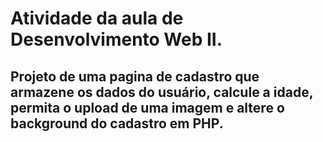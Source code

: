 # Atividade da aula de Desenvolvimento Web II.
## Projeto de uma pagina de cadastro que armazene os dados do usuário, calcule a idade, permita o upload de uma imagem e altere o background do cadastro em PHP.

